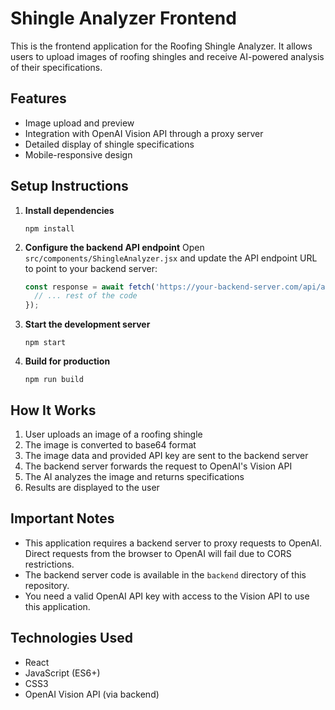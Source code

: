 # Shingle Analyzer Frontend

This is the frontend application for the Roofing Shingle Analyzer. It allows users to upload images of roofing shingles and receive AI-powered analysis of their specifications.

## Features

- Image upload and preview
- Integration with OpenAI Vision API through a proxy server
- Detailed display of shingle specifications
- Mobile-responsive design

## Setup Instructions

1. **Install dependencies**
   ```
   npm install
   ```

2. **Configure the backend API endpoint**
   Open `src/components/ShingleAnalyzer.jsx` and update the API endpoint URL to point to your backend server:
   ```javascript
   const response = await fetch('https://your-backend-server.com/api/analyze-shingle', {
     // ... rest of the code
   });
   ```

3. **Start the development server**
   ```
   npm start
   ```

4. **Build for production**
   ```
   npm run build
   ```

## How It Works

1. User uploads an image of a roofing shingle
2. The image is converted to base64 format
3. The image data and provided API key are sent to the backend server
4. The backend server forwards the request to OpenAI's Vision API
5. The AI analyzes the image and returns specifications
6. Results are displayed to the user

## Important Notes

- This application requires a backend server to proxy requests to OpenAI. Direct requests from the browser to OpenAI will fail due to CORS restrictions.
- The backend server code is available in the `backend` directory of this repository.
- You need a valid OpenAI API key with access to the Vision API to use this application.

## Technologies Used

- React
- JavaScript (ES6+)
- CSS3
- OpenAI Vision API (via backend)
